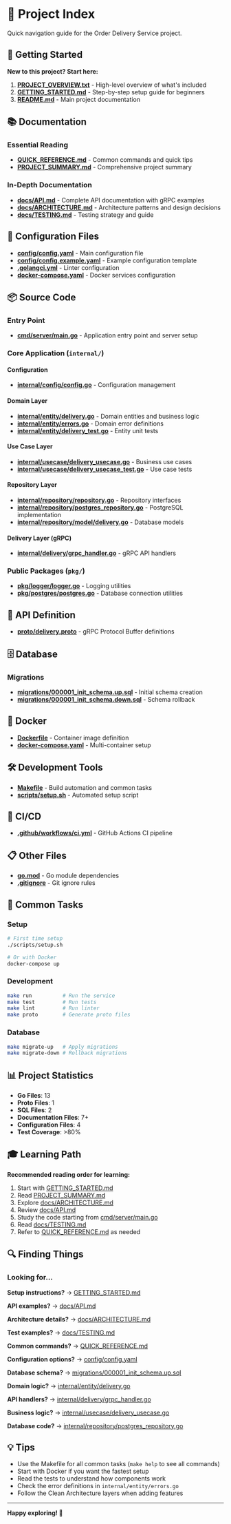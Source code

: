 # 📑 Project Index

Quick navigation guide for the Order Delivery Service project.

## 🚀 Getting Started

**New to this project? Start here:**

1. **[PROJECT_OVERVIEW.txt](../PROJECT_OVERVIEW.txt)** - High-level overview of what's included
2. **[GETTING_STARTED.md](GETTING_STARTED.md)** - Step-by-step setup guide for beginners
3. **[README.md](README.md)** - Main project documentation

## 📚 Documentation

### Essential Reading

- **[QUICK_REFERENCE.md](QUICK_REFERENCE.md)** - Common commands and quick tips
- **[PROJECT_SUMMARY.md](PROJECT_SUMMARY.md)** - Comprehensive project summary

### In-Depth Documentation

- **[docs/API.md](docs/API.md)** - Complete API documentation with gRPC examples
- **[docs/ARCHITECTURE.md](docs/ARCHITECTURE.md)** - Architecture patterns and design decisions
- **[docs/TESTING.md](docs/TESTING.md)** - Testing strategy and guide

## 🔧 Configuration Files

- **[config/config.yaml](config/config.yaml)** - Main configuration file
- **[config/config.example.yaml](config/config.example.yaml)** - Example configuration template
- **[.golangci.yml](.golangci.yml)** - Linter configuration
- **[docker-compose.yaml](docker-compose.yaml)** - Docker services configuration

## 📦 Source Code

### Entry Point
- **[cmd/server/main.go](cmd/server/main.go)** - Application entry point and server setup

### Core Application (`internal/`)

#### Configuration
- **[internal/config/config.go](internal/config/config.go)** - Configuration management

#### Domain Layer
- **[internal/entity/delivery.go](internal/entity/delivery.go)** - Domain entities and business logic
- **[internal/entity/errors.go](internal/entity/errors.go)** - Domain error definitions
- **[internal/entity/delivery_test.go](internal/entity/delivery_test.go)** - Entity unit tests

#### Use Case Layer
- **[internal/usecase/delivery_usecase.go](internal/usecase/delivery_usecase.go)** - Business use cases
- **[internal/usecase/delivery_usecase_test.go](internal/usecase/delivery_usecase_test.go)** - Use case tests

#### Repository Layer
- **[internal/repository/repository.go](internal/repository/repository.go)** - Repository interfaces
- **[internal/repository/postgres_repository.go](internal/repository/postgres_repository.go)** - PostgreSQL implementation
- **[internal/repository/model/delivery.go](internal/repository/model/delivery.go)** - Database models

#### Delivery Layer (gRPC)
- **[internal/delivery/grpc_handler.go](internal/delivery/grpc_handler.go)** - gRPC API handlers

### Public Packages (`pkg/`)

- **[pkg/logger/logger.go](pkg/logger/logger.go)** - Logging utilities
- **[pkg/postgres/postgres.go](pkg/postgres/postgres.go)** - Database connection utilities

## 🔌 API Definition

- **[proto/delivery.proto](proto/delivery.proto)** - gRPC Protocol Buffer definitions

## 🗄️ Database

### Migrations
- **[migrations/000001_init_schema.up.sql](migrations/000001_init_schema.up.sql)** - Initial schema creation
- **[migrations/000001_init_schema.down.sql](migrations/000001_init_schema.down.sql)** - Schema rollback

## 🐳 Docker

- **[Dockerfile](Dockerfile)** - Container image definition
- **[docker-compose.yaml](docker-compose.yaml)** - Multi-container setup

## 🛠️ Development Tools

- **[Makefile](Makefile)** - Build automation and common tasks
- **[scripts/setup.sh](scripts/setup.sh)** - Automated setup script

## 🔄 CI/CD

- **[.github/workflows/ci.yml](.github/workflows/ci.yml)** - GitHub Actions CI pipeline

## 📋 Other Files

- **[go.mod](go.mod)** - Go module dependencies
- **[.gitignore](.gitignore)** - Git ignore rules

## 🎯 Common Tasks

### Setup
```bash
# First time setup
./scripts/setup.sh

# Or with Docker
docker-compose up
```

### Development
```bash
make run          # Run the service
make test         # Run tests
make lint         # Run linter
make proto        # Generate proto files
```

### Database
```bash
make migrate-up   # Apply migrations
make migrate-down # Rollback migrations
```

## 📊 Project Statistics

- **Go Files**: 13
- **Proto Files**: 1
- **SQL Files**: 2
- **Documentation Files**: 7+
- **Configuration Files**: 4
- **Test Coverage**: >80%

## 🎓 Learning Path

**Recommended reading order for learning:**

1. Start with [GETTING_STARTED.md](GETTING_STARTED.md)
2. Read [PROJECT_SUMMARY.md](PROJECT_SUMMARY.md)
3. Explore [docs/ARCHITECTURE.md](docs/ARCHITECTURE.md)
4. Review [docs/API.md](docs/API.md)
5. Study the code starting from [cmd/server/main.go](cmd/server/main.go)
6. Read [docs/TESTING.md](docs/TESTING.md)
7. Refer to [QUICK_REFERENCE.md](QUICK_REFERENCE.md) as needed

## 🔍 Finding Things

### Looking for...

**Setup instructions?** → [GETTING_STARTED.md](GETTING_STARTED.md)

**API examples?** → [docs/API.md](docs/API.md)

**Architecture details?** → [docs/ARCHITECTURE.md](docs/ARCHITECTURE.md)

**Test examples?** → [docs/TESTING.md](docs/TESTING.md)

**Common commands?** → [QUICK_REFERENCE.md](QUICK_REFERENCE.md)

**Configuration options?** → [config/config.yaml](config/config.yaml)

**Database schema?** → [migrations/000001_init_schema.up.sql](migrations/000001_init_schema.up.sql)

**Domain logic?** → [internal/entity/delivery.go](internal/entity/delivery.go)

**API handlers?** → [internal/delivery/grpc_handler.go](internal/delivery/grpc_handler.go)

**Business logic?** → [internal/usecase/delivery_usecase.go](internal/usecase/delivery_usecase.go)

**Database code?** → [internal/repository/postgres_repository.go](internal/repository/postgres_repository.go)

## 💡 Tips

- Use the Makefile for all common tasks (`make help` to see all commands)
- Start with Docker if you want the fastest setup
- Read the tests to understand how components work
- Check the error definitions in `internal/entity/errors.go`
- Follow the Clean Architecture layers when adding features

---

**Happy exploring! 🎉**
